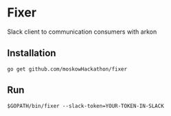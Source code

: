 # Fixer

Slack client to communication consumers with arkon

## Installation 

	go get github.com/moskowHackathon/fixer

## Run
	$GOPATH/bin/fixer --slack-token=YOUR-TOKEN-IN-SLACK
